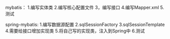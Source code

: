 mybatis：
1.编写实体类
2.编写核心配置文件
3，编写接口
4.编写Mapper.xml
5.测试


spring-mybatis:
1.编写数据源配置
2.sqlSessionFactory
3.sqlSessionTemplate
4.需要给接口增加实现类
5.将自己写的实现类，注入到Spring中
6.测试

